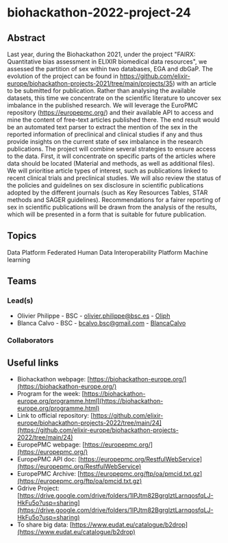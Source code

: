 # biohackathon-2022-project-24

## Abstract

Last year, during the Biohackathon 2021, under the project "FAIRX: Quantitative bias assessment in ELIXIR biomedical data resources", we assessed the partition of sex within two databases, EGA and dbGaP. The evolution of the project can be found in https://github.com/elixir-europe/biohackathon-projects-2021/tree/main/projects/35) with an article to be submitted for publication. Rather than analysing the available datasets, this time we concentrate on the scientific literature to uncover sex imbalance in the published research. We will leverage the EuroPMC repository (https://europepmc.org/) and their available API to access and mine the content of free-text articles published there.
The end result would be an automated text parser to extract the mention of the sex in the reported information of preclinical and clinical studies if any and thus provide insights on the current state of sex imbalance in the research publications.
The project will combine several strategies to ensure access to the data. First, it will concentrate on specific parts of the articles where data should be located (Material and methods, as well as additional files). We will prioritise article types of interest, such as publications linked to recent clinical trials and preclinical studies. We will also review the status of the policies and guidelines on sex disclosure in scientific publications adopted by the different journals (such as Key Resources Tables, STAR methods and SAGER guidelines). Recommendations for a fairer reporting of sex in scientific publications will be drawn from the analysis of the results, which will be presented in a form that is suitable for future publication.

## Topics

Data Platform
Federated Human Data
Interoperability Platform
Machine learning


## Teams

### Lead(s)

* Olivier Philippe - BSC - olivier.philippe@bsc.es - [Oliph](https://github.com/Oliph)
* Blanca Calvo - BSC - bcalvo.bsc@gmail.com - [BlancaCalvo](https://github.com/Oliph)

### Collaborators



## Useful links

* Biohackathon webpage: [https://biohackathon-europe.org/](https://biohackathon-europe.org/)
* Program for the week: [https://biohackathon-europe.org/programme.html](https://biohackathon-europe.org/programme.html)
* Link to official repository: [https://github.com/elixir-europe/biohackathon-projects-2022/tree/main/24](https://github.com/elixir-europe/biohackathon-projects-2022/tree/main/24)
* EuropePMC webpage: [https://europepmc.org/](https://europepmc.org/)
* EuropePMC API doc: [https://europepmc.org/RestfulWebService](https://europepmc.org/RestfulWebService)
* EuropePMC Archive: [https://europepmc.org/ftp/oa/pmcid.txt.gz](https://europepmc.org/ftp/oa/pmcid.txt.gz)
* Gdrive Project: [https://drive.google.com/drive/folders/1IPJtm82BgrglztLarnqosfqLJ-HkFu5o?usp=sharing](https://drive.google.com/drive/folders/1IPJtm82BgrglztLarnqosfqLJ-HkFu5o?usp=sharing)
* To share big data: [https://www.eudat.eu/catalogue/b2drop](https://www.eudat.eu/catalogue/b2drop)

